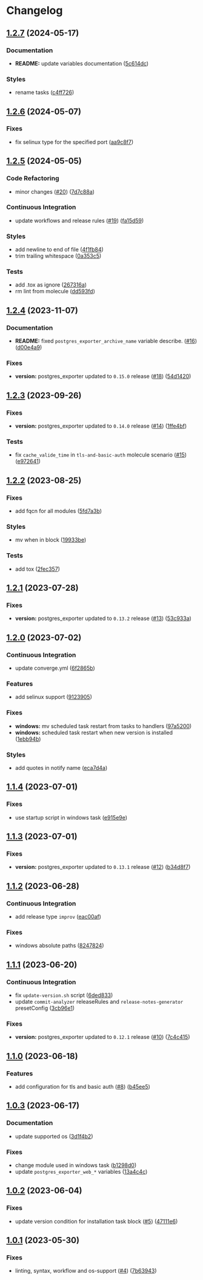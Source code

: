 # Changelog

## [1.2.7](https://github.com/antmelekhin/ansible-role-postgres-exporter/compare/v1.2.6...v1.2.7) (2024-05-17)


### Documentation

* **README:** update variables documentation ([5c614dc](https://github.com/antmelekhin/ansible-role-postgres-exporter/commit/5c614dc972eb7e06360586370f84ac3a1d8d2d10))


### Styles

* rename tasks ([c4ff726](https://github.com/antmelekhin/ansible-role-postgres-exporter/commit/c4ff726e77b9f610638058304dc01855fd42bbc7))

## [1.2.6](https://github.com/antmelekhin/ansible-role-postgres-exporter/compare/v1.2.5...v1.2.6) (2024-05-07)


### Fixes

* fix selinux type for the specified port ([aa9c8f7](https://github.com/antmelekhin/ansible-role-postgres-exporter/commit/aa9c8f7d28dd3b71ec6b4bd734e5e5b1409dbfd7))

## [1.2.5](https://github.com/antmelekhin/ansible-role-postgres-exporter/compare/v1.2.4...v1.2.5) (2024-05-05)


### Code Refactoring

* minor changes ([#20](https://github.com/antmelekhin/ansible-role-postgres-exporter/issues/20)) ([7d7c88a](https://github.com/antmelekhin/ansible-role-postgres-exporter/commit/7d7c88a7df56b1b7c2d1e6f0bef5021a78078ea7))


### Continuous Integration

* update workflows and release rules ([#19](https://github.com/antmelekhin/ansible-role-postgres-exporter/issues/19)) ([fa15d59](https://github.com/antmelekhin/ansible-role-postgres-exporter/commit/fa15d595dcd01583eb16a166917cdb8de259fe72))


### Styles

* add newline to end of file ([4f1fb84](https://github.com/antmelekhin/ansible-role-postgres-exporter/commit/4f1fb84b6a7c4d7413ad112c9ab79eaf507e5b58))
* trim trailing whitespace ([0a353c5](https://github.com/antmelekhin/ansible-role-postgres-exporter/commit/0a353c553aa7a595bca12e588a22cb06d08ba182))


### Tests

* add .tox as ignore ([267316a](https://github.com/antmelekhin/ansible-role-postgres-exporter/commit/267316ac503d82d69e4b9014bdb74f430097350a))
* rm lint from molecule ([dd593fd](https://github.com/antmelekhin/ansible-role-postgres-exporter/commit/dd593fdeddbbebc035d8918896a6d1b014a71550))

## [1.2.4](https://github.com/antmelekhin/ansible-role-postgres-exporter/compare/v1.2.3...v1.2.4) (2023-11-07)


### Documentation

* **README:** fixed `postgres_exporter_archive_name` variable describe. ([#16](https://github.com/antmelekhin/ansible-role-postgres-exporter/issues/16)) ([d00e4a9](https://github.com/antmelekhin/ansible-role-postgres-exporter/commit/d00e4a9218ee0dc45bb2a441c4b175a1b1214117))


### Fixes

* **version:** postgres_exporter updated to `0.15.0` release ([#18](https://github.com/antmelekhin/ansible-role-postgres-exporter/issues/18)) ([54d1420](https://github.com/antmelekhin/ansible-role-postgres-exporter/commit/54d142074ce5334894bbb73c51e1c286692d2704))

## [1.2.3](https://github.com/antmelekhin/ansible-role-postgres-exporter/compare/v1.2.2...v1.2.3) (2023-09-26)


### Fixes

* **version:** postgres_exporter updated to `0.14.0` release ([#14](https://github.com/antmelekhin/ansible-role-postgres-exporter/issues/14)) ([1ffe4bf](https://github.com/antmelekhin/ansible-role-postgres-exporter/commit/1ffe4bf7e4d7a333377f9090805f91886f0f0735))


### Tests

* fix `cache_valide_time` in `tls-and-basic-auth` molecule scenario ([#15](https://github.com/antmelekhin/ansible-role-postgres-exporter/issues/15)) ([e972641](https://github.com/antmelekhin/ansible-role-postgres-exporter/commit/e972641645af9d52894b7453148fe7beab1fdb20))

## [1.2.2](https://github.com/antmelekhin/ansible-role-postgres-exporter/compare/v1.2.1...v1.2.2) (2023-08-25)


### Fixes

* add fqcn for all modules ([5fd7a3b](https://github.com/antmelekhin/ansible-role-postgres-exporter/commit/5fd7a3b3512fb62dd89dcdc4d97577f759376e27))


### Styles

* mv when in block ([19933be](https://github.com/antmelekhin/ansible-role-postgres-exporter/commit/19933befd52ef0206547bedb5ed944c077ca9b70))


### Tests

* add tox ([2fec357](https://github.com/antmelekhin/ansible-role-postgres-exporter/commit/2fec357ffa52d7c187feb7b6f5f5c51457bd12c0))

## [1.2.1](https://github.com/antmelekhin/ansible-role-postgres-exporter/compare/v1.2.0...v1.2.1) (2023-07-28)


### Fixes

* **version:** postgres_exporter updated to `0.13.2` release ([#13](https://github.com/antmelekhin/ansible-role-postgres-exporter/issues/13)) ([53c933a](https://github.com/antmelekhin/ansible-role-postgres-exporter/commit/53c933a1670cb7091dd6fd778799384b2601e36a))

## [1.2.0](https://github.com/antmelekhin/ansible-role-postgres-exporter/compare/v1.1.4...v1.2.0) (2023-07-02)


### Continuous Integration

* update converge.yml ([6f2865b](https://github.com/antmelekhin/ansible-role-postgres-exporter/commit/6f2865b1aaa1967f46bdf3fcb060e6c31d627386))


### Features

* add selinux support ([9123905](https://github.com/antmelekhin/ansible-role-postgres-exporter/commit/9123905132fda4ec3199ec44226251ed30201cc6))


### Fixes

* **windows:** mv scheduled task restart from tasks to handlers ([97a5200](https://github.com/antmelekhin/ansible-role-postgres-exporter/commit/97a5200ff8e2959b80561b6b4f11d588de41d9fc))
* **windows:** scheduled task restart when new version is installed ([1ebb94b](https://github.com/antmelekhin/ansible-role-postgres-exporter/commit/1ebb94bbeee7b46f0ebf8791a959d60b830aeaf0))


### Styles

* add quotes in notify name ([eca7d4a](https://github.com/antmelekhin/ansible-role-postgres-exporter/commit/eca7d4a05b2c1a5a6f42f5d46df8ccf5bf59cd4c))

## [1.1.4](https://github.com/antmelekhin/ansible-role-postgres-exporter/compare/v1.1.3...v1.1.4) (2023-07-01)


### Fixes

* use startup script in windows task ([e915e9e](https://github.com/antmelekhin/ansible-role-postgres-exporter/commit/e915e9e8d77b171e93f54d63372be269ad513acf))

## [1.1.3](https://github.com/antmelekhin/ansible-role-postgres-exporter/compare/v1.1.2...v1.1.3) (2023-07-01)


### Fixes

* **version:** postgres_exporter updated to `0.13.1` release ([#12](https://github.com/antmelekhin/ansible-role-postgres-exporter/issues/12)) ([b34d8f7](https://github.com/antmelekhin/ansible-role-postgres-exporter/commit/b34d8f745aee9a51eeb2c6bda7180df8ab328503))

## [1.1.2](https://github.com/antmelekhin/ansible-role-postgres-exporter/compare/v1.1.1...v1.1.2) (2023-06-28)


### Continuous Integration

* add release type `improv` ([eac00af](https://github.com/antmelekhin/ansible-role-postgres-exporter/commit/eac00af4b7992936a6ee57af0f26ab93ff683e0a))


### Fixes

* windows absolute paths ([8247824](https://github.com/antmelekhin/ansible-role-postgres-exporter/commit/82478245480192a2909a5045bde78c995137aa10))

## [1.1.1](https://github.com/antmelekhin/ansible-role-postgres-exporter/compare/v1.1.0...v1.1.1) (2023-06-20)


### Continuous Integration

* fix `update-version.sh` script ([6ded833](https://github.com/antmelekhin/ansible-role-postgres-exporter/commit/6ded8333b1002ffd65830ea86a9f86f33fd43d19))
* update `commit-analyzer` releaseRules and `release-notes-generator` presetConfig ([3cb96e1](https://github.com/antmelekhin/ansible-role-postgres-exporter/commit/3cb96e1e04440dfc9a9d72436c8695bdc2c0ad9c))


### Fixes

* **version:** postgres_exporter updated to `0.12.1` release ([#10](https://github.com/antmelekhin/ansible-role-postgres-exporter/issues/10)) ([7c4c415](https://github.com/antmelekhin/ansible-role-postgres-exporter/commit/7c4c415eb79c901309ff2cb58cc15dd80974fd22))

## [1.1.0](https://github.com/antmelekhin/ansible-role-postgres-exporter/compare/v1.0.3...v1.1.0) (2023-06-18)

### Features

* add configuration for tls and basic auth ([#8](https://github.com/antmelekhin/ansible-role-postgres-exporter/issues/8)) ([b45ee5](https://github.com/antmelekhin/ansible-role-postgres-exporter/commit/b45ee5ee6f2704c494db106307fa69913d044cbd))

## [1.0.3](https://github.com/antmelekhin/ansible-role-postgres-exporter/compare/v1.0.2...v1.0.3) (2023-06-17)

### Documentation

* update supported os ([3d1f4b2](https://github.com/antmelekhin/ansible-role-postgres-exporter/commit/3d1f4b2d1c0d3e18423d2b0b74df59e2c7526548))

### Fixes

* change module used in windows task ([b1298d0](https://github.com/antmelekhin/ansible-role-postgres-exporter/commit/b1298d0b184756f2ad5ac14542df27893623ba68))
* update `postgres_exporter_web_*` variables ([13a4c4c](https://github.com/antmelekhin/ansible-role-postgres-exporter/commit/13a4c4c9a1341ef847c3687bb3376eba18fb7bb3))

## [1.0.2](https://github.com/antmelekhin/ansible-role-postgres-exporter/compare/v1.0.1...v1.0.2) (2023-06-04)

### Fixes

* update version condition for installation task block ([#5](https://github.com/antmelekhin/ansible-role-postgres-exporter/issues/5)) ([47111e6](https://github.com/antmelekhin/ansible-role-postgres-exporter/commit/47111e6b4162fc174c52e6c38a08d5cddf33827e))

## [1.0.1](https://github.com/antmelekhin/ansible-role-postgres-exporter/compare/v1.0.0...v1.0.1) (2023-05-30)

### Fixes

* linting, syntax, workflow and os-support ([#4](https://github.com/antmelekhin/ansible-role-postgres-exporter/issues/4)) ([7b63943](https://github.com/antmelekhin/ansible-role-postgres-exporter/commit/7b639430421b3906abfec57c5a72ba4fbbaa38d3))
